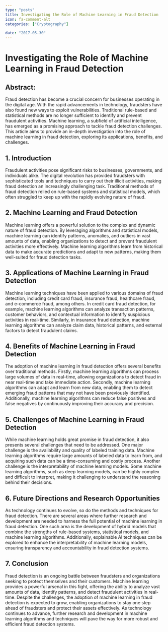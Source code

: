 ```yaml
---
type: "posts"
title: Investigating the Role of Machine Learning in Fraud Detection
icon: fa-comment-alt
categories: ["Cryptography"]

date: "2017-05-30"
---
```




# Investigating the Role of Machine Learning in Fraud Detection

## Abstract:
Fraud detection has become a crucial concern for businesses operating in the digital age. With the rapid advancements in technology, fraudsters have also found new ways to exploit vulnerabilities. Traditional rule-based and statistical methods are no longer sufficient to identify and prevent fraudulent activities. Machine learning, a subfield of artificial intelligence, has emerged as a promising approach to tackle fraud detection challenges. This article aims to provide an in-depth investigation into the role of machine learning in fraud detection, exploring its applications, benefits, and challenges.

## 1. Introduction
Fraudulent activities pose significant risks to businesses, governments, and individuals alike. The digital revolution has provided fraudsters with sophisticated tools and techniques to carry out their illicit activities, making fraud detection an increasingly challenging task. Traditional methods of fraud detection relied on rule-based systems and statistical models, which often struggled to keep up with the rapidly evolving nature of fraud.

## 2. Machine Learning and Fraud Detection
Machine learning offers a powerful solution to the complex and dynamic nature of fraud detection. By leveraging algorithms and statistical models, machine learning can identify patterns, anomalies, and outliers in vast amounts of data, enabling organizations to detect and prevent fraudulent activities more effectively. Machine learning algorithms learn from historical data to make accurate predictions and adapt to new patterns, making them well-suited for fraud detection tasks.

## 3. Applications of Machine Learning in Fraud Detection
Machine learning techniques have been applied to various domains of fraud detection, including credit card fraud, insurance fraud, healthcare fraud, and e-commerce fraud, among others. In credit card fraud detection, for example, machine learning algorithms can analyze transaction patterns, customer behaviors, and contextual information to identify suspicious activities in real-time. Similarly, in insurance fraud detection, machine learning algorithms can analyze claim data, historical patterns, and external factors to detect fraudulent claims.

## 4. Benefits of Machine Learning in Fraud Detection
The adoption of machine learning in fraud detection offers several benefits over traditional methods. Firstly, machine learning algorithms can process large volumes of data in real-time, allowing organizations to detect fraud in near real-time and take immediate action. Secondly, machine learning algorithms can adapt and learn from new data, enabling them to detect emerging fraud patterns that may not have been previously identified. Additionally, machine learning algorithms can reduce false positives and false negatives by continuously improving their accuracy and precision.

## 5. Challenges of Machine Learning in Fraud Detection
While machine learning holds great promise in fraud detection, it also presents several challenges that need to be addressed. One major challenge is the availability and quality of labeled training data. Machine learning algorithms require large amounts of labeled data to learn from, and acquiring such data can be a time-consuming and costly process. Another challenge is the interpretability of machine learning models. Some machine learning algorithms, such as deep learning models, can be highly complex and difficult to interpret, making it challenging to understand the reasoning behind their decisions.

## 6. Future Directions and Research Opportunities
As technology continues to evolve, so do the methods and techniques for fraud detection. There are several areas where further research and development are needed to harness the full potential of machine learning in fraud detection. One such area is the development of hybrid models that combine the strengths of rule-based systems, statistical models, and machine learning algorithms. Additionally, explainable AI techniques can be explored to enhance the interpretability of machine learning models, ensuring transparency and accountability in fraud detection systems.

## 7. Conclusion
Fraud detection is an ongoing battle between fraudsters and organizations seeking to protect themselves and their customers. Machine learning provides a powerful arsenal in this fight, offering the ability to analyze vast amounts of data, identify patterns, and detect fraudulent activities in real-time. Despite the challenges, the adoption of machine learning in fraud detection is expected to grow, enabling organizations to stay one step ahead of fraudsters and protect their assets effectively. As technology continues to advance, further research and development in machine learning algorithms and techniques will pave the way for more robust and efficient fraud detection systems.